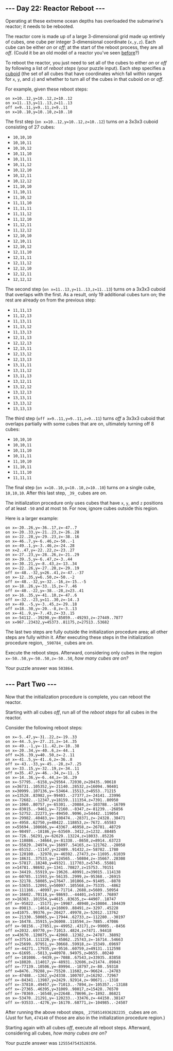 \-\-\- Day 22: Reactor Reboot ---
---------------------------------

Operating at these extreme ocean depths has overloaded the submarine's reactor; it needs to be rebooted.

The reactor core is made up of a large 3-dimensional grid made up entirely of cubes, one cube per integer 3-dimensional coordinate (`x,y,z`). Each cube can be either _on_ or _off_; at the start of the reboot process, they are all _off_. (Could it be an old model of a reactor you've seen [before](/2020/day/17)?)

To reboot the reactor, you just need to set all of the cubes to either _on_ or _off_ by following a list of _reboot steps_ (your puzzle input). Each step specifies a [cuboid](https://en.wikipedia.org/wiki/Cuboid) (the set of all cubes that have coordinates which fall within ranges for `x`, `y`, and `z`) and whether to turn all of the cubes in that cuboid _on_ or _off_.

For example, given these reboot steps:

    on x=10..12,y=10..12,z=10..12
    on x=11..13,y=11..13,z=11..13
    off x=9..11,y=9..11,z=9..11
    on x=10..10,y=10..10,z=10..10
    

The first step (`on x=10..12,y=10..12,z=10..12`) turns _on_ a 3x3x3 cuboid consisting of 27 cubes:

* `10,10,10`
* `10,10,11`
* `10,10,12`
* `10,11,10`
* `10,11,11`
* `10,11,12`
* `10,12,10`
* `10,12,11`
* `10,12,12`
* `11,10,10`
* `11,10,11`
* `11,10,12`
* `11,11,10`
* `11,11,11`
* `11,11,12`
* `11,12,10`
* `11,12,11`
* `11,12,12`
* `12,10,10`
* `12,10,11`
* `12,10,12`
* `12,11,10`
* `12,11,11`
* `12,11,12`
* `12,12,10`
* `12,12,11`
* `12,12,12`

The second step (`on x=11..13,y=11..13,z=11..13`) turns _on_ a 3x3x3 cuboid that overlaps with the first. As a result, only 19 additional cubes turn on; the rest are already on from the previous step:

* `11,11,13`
* `11,12,13`
* `11,13,11`
* `11,13,12`
* `11,13,13`
* `12,11,13`
* `12,12,13`
* `12,13,11`
* `12,13,12`
* `12,13,13`
* `13,11,11`
* `13,11,12`
* `13,11,13`
* `13,12,11`
* `13,12,12`
* `13,12,13`
* `13,13,11`
* `13,13,12`
* `13,13,13`

The third step (`off x=9..11,y=9..11,z=9..11`) turns _off_ a 3x3x3 cuboid that overlaps partially with some cubes that are on, ultimately turning off 8 cubes:

* `10,10,10`
* `10,10,11`
* `10,11,10`
* `10,11,11`
* `11,10,10`
* `11,10,11`
* `11,11,10`
* `11,11,11`

The final step (`on x=10..10,y=10..10,z=10..10`) turns _on_ a single cube, `10,10,10`. After this last step, `_39_` cubes are _on_.

The initialization procedure only uses cubes that have `x`, `y`, and `z` positions of at least `-50` and at most `50`. For now, ignore cubes outside this region.

Here is a larger example:

    on x=-20..26,y=-36..17,z=-47..7
    on x=-20..33,y=-21..23,z=-26..28
    on x=-22..28,y=-29..23,z=-38..16
    on x=-46..7,y=-6..46,z=-50..-1
    on x=-49..1,y=-3..46,z=-24..28
    on x=2..47,y=-22..22,z=-23..27
    on x=-27..23,y=-28..26,z=-21..29
    on x=-39..5,y=-6..47,z=-3..44
    on x=-30..21,y=-8..43,z=-13..34
    on x=-22..26,y=-27..20,z=-29..19
    off x=-48..-32,y=26..41,z=-47..-37
    on x=-12..35,y=6..50,z=-50..-2
    off x=-48..-32,y=-32..-16,z=-15..-5
    on x=-18..26,y=-33..15,z=-7..46
    off x=-40..-22,y=-38..-28,z=23..41
    on x=-16..35,y=-41..10,z=-47..6
    off x=-32..-23,y=11..30,z=-14..3
    on x=-49..-5,y=-3..45,z=-29..18
    off x=18..30,y=-20..-8,z=-3..13
    on x=-41..9,y=-7..43,z=-33..15
    on x=-54112..-39298,y=-85059..-49293,z=-27449..7877
    on x=967..23432,y=45373..81175,z=27513..53682
    

The last two steps are fully outside the initialization procedure area; all other steps are fully within it. After executing these steps in the initialization procedure region, `_590784_` cubes are _on_.

Execute the reboot steps. Afterward, considering only cubes in the region `x=-50..50,y=-50..50,z=-50..50`, _how many cubes are on?_

Your puzzle answer was `503864`.

\-\-\- Part Two ---
-------------------

Now that the initialization procedure is complete, you can reboot the reactor.

Starting with all cubes _off_, run all of the _reboot steps_ for all cubes in the reactor.

Consider the following reboot steps:

    on x=-5..47,y=-31..22,z=-19..33
    on x=-44..5,y=-27..21,z=-14..35
    on x=-49..-1,y=-11..42,z=-10..38
    on x=-20..34,y=-40..6,z=-44..1
    off x=26..39,y=40..50,z=-2..11
    on x=-41..5,y=-41..6,z=-36..8
    off x=-43..-33,y=-45..-28,z=7..25
    on x=-33..15,y=-32..19,z=-34..11
    off x=35..47,y=-46..-34,z=-11..5
    on x=-14..36,y=-6..44,z=-16..29
    on x=-57795..-6158,y=29564..72030,z=20435..90618
    on x=36731..105352,y=-21140..28532,z=16094..90401
    on x=30999..107136,y=-53464..15513,z=8553..71215
    on x=13528..83982,y=-99403..-27377,z=-24141..23996
    on x=-72682..-12347,y=18159..111354,z=7391..80950
    on x=-1060..80757,y=-65301..-20884,z=-103788..-16709
    on x=-83015..-9461,y=-72160..-8347,z=-81239..-26856
    on x=-52752..22273,y=-49450..9096,z=54442..119054
    on x=-29982..40483,y=-108474..-28371,z=-24328..38471
    on x=-4958..62750,y=40422..118853,z=-7672..65583
    on x=55694..108686,y=-43367..46958,z=-26781..48729
    on x=-98497..-18186,y=-63569..3412,z=1232..88485
    on x=-726..56291,y=-62629..13224,z=18033..85226
    on x=-110886..-34664,y=-81338..-8658,z=8914..63723
    on x=-55829..24974,y=-16897..54165,z=-121762..-28058
    on x=-65152..-11147,y=22489..91432,z=-58782..1780
    on x=-120100..-32970,y=-46592..27473,z=-11695..61039
    on x=-18631..37533,y=-124565..-50804,z=-35667..28308
    on x=-57817..18248,y=49321..117703,z=5745..55881
    on x=14781..98692,y=-1341..70827,z=15753..70151
    on x=-34419..55919,y=-19626..40991,z=39015..114138
    on x=-60785..11593,y=-56135..2999,z=-95368..-26915
    on x=-32178..58085,y=17647..101866,z=-91405..-8878
    on x=-53655..12091,y=50097..105568,z=-75335..-4862
    on x=-111166..-40997,y=-71714..2688,z=5609..50954
    on x=-16602..70118,y=-98693..-44401,z=5197..76897
    on x=16383..101554,y=4615..83635,z=-44907..18747
    off x=-95822..-15171,y=-19987..48940,z=10804..104439
    on x=-89813..-14614,y=16069..88491,z=-3297..45228
    on x=41075..99376,y=-20427..49978,z=-52012..13762
    on x=-21330..50085,y=-17944..62733,z=-112280..-30197
    on x=-16478..35915,y=36008..118594,z=-7885..47086
    off x=-98156..-27851,y=-49952..43171,z=-99005..-8456
    off x=2032..69770,y=-71013..4824,z=7471..94418
    on x=43670..120875,y=-42068..12382,z=-24787..38892
    off x=37514..111226,y=-45862..25743,z=-16714..54663
    off x=25699..97951,y=-30668..59918,z=-15349..69697
    off x=-44271..17935,y=-9516..60759,z=49131..112598
    on x=-61695..-5813,y=40978..94975,z=8655..80240
    off x=-101086..-9439,y=-7088..67543,z=33935..83858
    off x=18020..114017,y=-48931..32606,z=21474..89843
    off x=-77139..10506,y=-89994..-18797,z=-80..59318
    off x=8476..79288,y=-75520..11602,z=-96624..-24783
    on x=-47488..-1262,y=24338..100707,z=16292..72967
    off x=-84341..13987,y=2429..92914,z=-90671..-1318
    off x=-37810..49457,y=-71013..-7894,z=-105357..-13188
    off x=-27365..46395,y=31009..98017,z=15428..76570
    off x=-70369..-16548,y=22648..78696,z=-1892..86821
    on x=-53470..21291,y=-120233..-33476,z=-44150..38147
    off x=-93533..-4276,y=-16170..68771,z=-104985..-24507
    

After running the above reboot steps, `_2758514936282235_` cubes are _on_. (Just for fun, `474140` of those are also in the initialization procedure region.)

Starting again with all cubes _off_, execute all reboot steps. Afterward, considering all cubes, _how many cubes are on?_

Your puzzle answer was `1255547543528356`.
